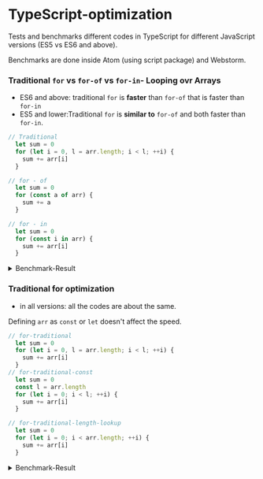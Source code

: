 # TypeScript-optimization
Tests and benchmarks different codes in TypeScript for different JavaScript versions (ES5 vs ES6 and above).

Benchmarks are done inside Atom (using script package) and Webstorm.

### Traditional `for` vs `for-of` vs `for-in`- Looping ovr Arrays

- ES6 and above: traditional `for` is **faster** than `for-of` that is faster than `for-in`
- ES5 and lower:Traditional `for` is **similar to** `for-of` and both faster than `for-in`.

```typescript
// Traditional
  let sum = 0
  for (let i = 0, l = arr.length; i < l; ++i) {
    sum += arr[i]
  }

// for - of
  let sum = 0
  for (const a of arr) {
    sum += a
  }

// for - in
  let sum = 0
  for (const i in arr) {
    sum += arr[i]
  }
```

<details>
<summary>Benchmark-Result</summary>

    ES2020:

    for-traditional x 111,162 ops/sec Â±0.16% (96 runs sampled)
    for-of x 83,331 ops/sec Â±0.15% (96 runs sampled)
    for-in x 2,544 ops/sec Â±0.86% (94 runs sampled)
    Fastest is for-traditional

    ES 6:

    for-traditional x 110,622 ops/sec Â±0.34% (95 runs sampled)
    for-of x 83,102 ops/sec Â±0.16% (94 runs sampled)
    for-in x 2,521 ops/sec Â±1.21% (94 runs sampled)
    Fastest is for-traditional

    ES5:

    for-traditional x 110,584 ops/sec Â±0.56% (95 runs sampled)
    for-of x 110,395 ops/sec Â±0.60% (98 runs sampled)
    for-in x 2,604 ops/sec Â±1.05% (95 runs sampled)
    Fastest is for-traditional,for-of

</details>

### Traditional for optimization

- in all versions: all the codes are about the same.

Defining `arr` as `const` or `let` doesn't affect the speed.

```typescript
// for-traditional
  let sum = 0
  for (let i = 0, l = arr.length; i < l; ++i) {
    sum += arr[i]
  }
// for-traditional-const
  let sum = 0
  const l = arr.length
  for (let i = 0; i < l; ++i) {
    sum += arr[i]
  }

// for-traditional-length-lookup
  let sum = 0
  for (let i = 0; i < arr.length; ++i) {
    sum += arr[i]
  }
```

<details>
<summary>Benchmark-Result</summary>

    const arr

    ES2020:

    for-traditional x 111,107 ops/sec Â±0.38% (97 runs sampled)
    for-traditional-const x 111,392 ops/sec Â±0.19% (98 runs sampled)
    for-traditional-lookup x 111,242 ops/sec Â±0.22% (95 runs sampled)
    Fastest is for-traditional,for-traditional-const,for-traditional-length-lookup

    ES 6:

    for-traditional x 111,197 ops/sec Â±0.18% (95 runs sampled)
    for-traditional-const x 111,209 ops/sec Â±0.18% (96 runs sampled)
    for-traditional-lookup x 111,111 ops/sec Â±0.13% (96 runs sampled)
    Fastest is for-traditional,for-traditional-const,for-traditional-length-lookup

    ES5:

    for-traditional x 111,351 ops/sec Â±0.17% (98 runs sampled)
    for-traditional-const x 111,326 ops/sec Â±0.15% (96 runs sampled)
    for-traditional-lookup x 110,693 ops/sec Â±0.42% (97 runs sampled)
    Fastest is for-traditional

    let arr:

     ES2020:

    for-traditional x 111,310 ops/sec Â±0.23% (93 runs sampled)
    for-traditional-const x 111,201 ops/sec Â±0.36% (96 runs sampled)
    for-traditional-lookup x 111,430 ops/sec Â±0.20% (99 runs sampled)
    Fastest is for-traditional-length-lookup,for-traditional,for-traditional-const

    ES5:

    for-traditional x 110,594 ops/sec ±0.53% (94 runs sampled)
    for-traditional-const x 111,455 ops/sec ±0.14% (97 runs sampled)
    for-traditional-lookup x 111,463 ops/sec ±0.15% (96 runs sampled)
    Fastest is for-traditional-const,for-traditional-length-lookup

</details>
